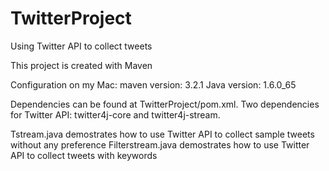 TwitterProject
==============

Using Twitter API to collect tweets

This project is created with Maven

Configuration on my Mac:
maven version: 3.2.1
Java version: 1.6.0_65

Dependencies can be found at TwitterProject/pom.xml. 
Two dependencies for Twitter API: twitter4j-core and twitter4j-stream.

Tstream.java demostrates how to use Twitter API to collect sample tweets without any preference
Filterstream.java demostrates how to use Twitter API to collect tweets with keywords
